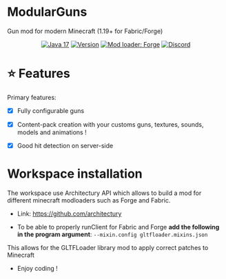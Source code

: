 # ModularGuns

Gun mod for modern Minecraft (1.19+ for Fabric/Forge)

<div align="center">

<a href="">![Java 17](https://img.shields.io/badge/Java%2017-ee9258?logo=coffeescript&logoColor=ffffff&labelColor=606060&style=flat-square)</a>
<a href="">![Version](https://img.shields.io/badge/Version-1.18.2%20&%201.19+-1976d2?style=flat-square)</a>
<a href="">[![Mod loader: Forge]][fabric]</a>
<a href="">![Discord](https://img.shields.io/discord/665673880404230214?style=flat-square)</a>

</div>


[fabric]: https://fabricmc.net

[Mod loader: Forge]: https://img.shields.io/badge/modloader-Forge/Fabric-1976d2?style=flat-square

# ⭐️ Features

Primary features:

- [X] Fully configurable guns
- [X] Content-pack creation with your customs guns, textures, sounds, models and animations !
- [X] Good hit detection on server-side


# Workspace installation
The workspace use Architectury API which allows to build a mod for different minecraft modloaders such as Forge and Fabric.
  - Link: https://github.com/architectury

- To be able to properly runClient for Fabric and Forge **add the following in the program argument**: `--mixin.config gltfloader.mixins.json`

This allows for the GLTFLoader library mod to apply correct patches to Minecraft

- Enjoy coding !

